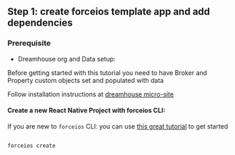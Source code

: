 ## Step 1: create forceios template app and add dependencies

### Prerequisite

* Dreamhouse org and Data setup:

Before getting started with this tutorial you need to have Broker and Property custom objects set and populated with data

Follow installation instructions at [dreamhouse micro-site](http://dreamhouse-site.herokuapp.com/installation/)


#### Create a new React Native Project with forceios CLI:

If you are new to `forceios` CLI: you can use [this great tutorial](http://rajaraodv.github.io/salesforce-react-native-tutorial/) to get started 

  ```

  forceios create

  ```



